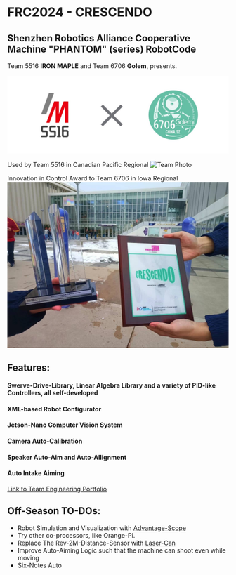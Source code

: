 # FRC2024 - CRESCENDO 
## Shenzhen Robotics Alliance Cooperative Machine "PHANTOM" (series) RobotCode

Team 5516 **IRON MAPLE** and Team 6706 **Golem**, presents.

![alt text](<docs/engineering-note-software/images/team logos.jpg>)

Used by Team 5516 in Canadian Pacific Regional
![Team Photo](https://github.com/CCSC-Robotics-club/2024_Iron_Maple_5516_FRC_Canadian_Pacific_Foto/blob/main/firstBatch/competition/P1030120-%E5%B7%B2%E5%A2%9E%E5%BC%BA-NR.png?raw=true)

Innovation in Control Award to Team 6706 in Iowa Regional
![alt text](<IIC Award.jpg>)
## Features:

#### Swerve-Drive-Library, Linear Algebra Library and a variety of PID-like Controllers, all self-developed

#### XML-based Robot Configurator

#### Jetson-Nano Computer Vision System

#### Camera Auto-Calibration

#### Speaker Auto-Aim and Auto-Allignment

#### Auto Intake Aiming

[Link to Team Engineering Portfolio](<docs/engineering-note-software/Engineering Portfolio 6706.md>)

## Off-Season TO-DOs:
- Robot Simulation and Visualization with [Advantage-Scope](<https://github.com/Mechanical-Advantage/AdvantageScope>)
- Try other co-processors, like Orange-Pi.
- Replace The Rev-2M-Distance-Sensor with [Laser-Can](<https://grapplerobotics.au/product/lasercan/>)
- Improve Auto-Aiming Logic such that the machine can shoot even while moving
- Six-Notes Auto